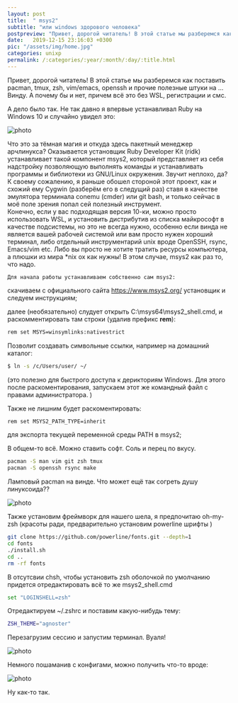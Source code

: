 ```yaml
---
layout: post
title:  " msys2"
subtitle: "или windows здорового человека"
postpreview: "Привет, дорогой читатель! В этой статье мы разберемся как поставить pacman, tmux, zsh, vim/emacs, openssh и прочие полезные штуки на ... Винду.  А почему бы и нет! Gричем всё это без WSL, регистрации и смс."
date:   2019-12-15 23:16:03 +0300
pic: "/assets/img/home.jpg"
categories: unixp
permalink: /:categories/:year/:month/:day/:title.html
---
```

   
Привет, дорогой читатель! В этой статье мы разберемся как поставить pacman, tmux, zsh, vim/emacs, openssh и прочие полезные штуки на ... Винду. А почему бы и нет, причем всё это без WSL, регистрации и смс.

А дело было так. Не так давно я впервые устанавливал Ruby на Windows 10 и случайно увидел это:

<img src="https://asv-solo.github.io/assets/img/scr001.jpg" class="img-fluid" alt="photo">

Что это за тёмная магия и откуда здесь пакетный менеджер арчлинукса?
Оказывается установщик Ruby Developer Kit (ridk) устанавливает такой компонент msys2, который представляет из себя надстройку позволяющую выполнять команды и устанавливать программы и библиотеки из GNU/Linux окружения. Звучит неплохо, да? 
К своему сожалению, я раньше обошел стороной этот проект, как и схожий ему Cygwin (разберём его в следущий раз) ставя в качестве эмулятора терминала conemu (cmder) или git bash, и только сейчас в моё поле зрения попал сей полезный инструмент. 											
Конечно, если у вас подходящая версия 10-ки, можно просто использовать WSL, и установить дистрибутив из списка майкрософт в качестве подсистемы,  но это не всегда нужно, особенно если винда не является вашей рабочей системой или вам просто нужен хороший терминал, либо отдельный инструментарий unix вроде OpenSSH, rsync, Emacs/vim etc. Либо вы просто не хотите тратить ресурсы компьютера, а плюшки из мира *nix ох как нужны! 
В этом случае, msys2 как раз то, что надо.

	Для начала работы устанавливаем собственно сам msys2:
	
скачиваем с официального сайта https://www.msys2.org/ установщик и следуем инструкциям;

далее (необязательно) слудует открыть C:\msys64\msys2_shell.cmd, и раскомментировать там строки (удалив префикс **rem**):

```bash
rem set MSYS=winsymlinks:nativestrict
```
Позволит создавать символьные ссылки, например на домашний каталог:

```bash
$ ln -s /c/Users/user/ ~/
```
(это полезно для быстрого доступа к дерикториям Windows. Для этого после раскоментирования,  запускаем этот же командный файл с правами администратора. )

Также не лишним будет раскоментировать:

```bash
rem set MSYS2_PATH_TYPE=inherit
```
для экспорта текущей переменной среды PATH в msys2; 

В общем-то всё. Можно ставить софт. Соль и перец по вкусу.

```bash
pacman -S man vim git zsh tmux
pacman -S openssh rsync make

```

Ламповый pacman на винде. Что может ещё так согреть душу линуксоида??

<img src="https://asv-solo.github.io/assets/img/update.png" class="img-fluid" alt="photo">
<!-- ![](https://asv-solo.github.io/assets/img/update.png) -->

Также установим фреймворк для нашего шела, я предпочитаю oh-my-zsh (красоты ради, предварительно установим powerline шрифты )

```bash
git clone https://github.com/powerline/fonts.git --depth=1
cd fonts
./install.sh
cd ..
rm -rf fonts

```
В отсутсвии chsh, чтобы установить zsh оболочкой по умолчанию придется отредактировать всё то же msys2_shell.cmd

```bash
set "LOGINSHELL=zsh"
```
Отредактируем ~/.zshrc и поставим какую-нибудь тему: 

```bash
ZSH_THEME="agnoster"
```
Перезагрузим сессию и запустим терминал. Вуаля! 

<!-- ![](https://asv-solo.github.io/assets/img/scr002.png) -->
<img src="https://asv-solo.github.io/assets/img/scr002.png" class="img-fluid" alt="photo">

Немного пошаманив с конфигами, можно получить что-то вроде:

<!-- ![](https://asv-solo.github.io/assets/img/scr002.png) -->
<img src="https://asv-solo.github.io/assets/img/scr003.png" class="img-fluid" alt="photo">

Ну как-то так. 
